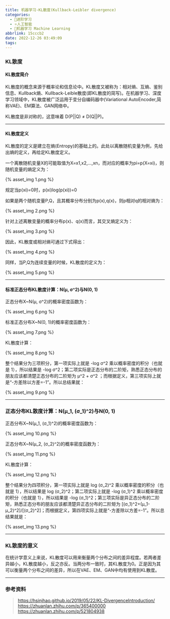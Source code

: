 ```yaml
---
title: 机器学习-KL散度(Kullback-Leibler divergence)
categories:
  - 🌙进阶学习
  - ⭐人工智能
  - 💫机器学习 Machine Learning
abbrlink: 15cccb2
date: 2022-12-26 03:49:09
tags:
---
```


### KL散度

#### KL散度简介

KL散度的概念来源于概率论和信息论中。KL散度又被称为：相对熵、互熵、鉴别信息、Kullback熵、Kullback-Leible散度(即KL散度的简写)。在机器学习、深度学习领域中，KL散度被广泛运用于变分自编码器中(Variational AutoEncoder,简称VAE)、EM算法、GAN网络中。

KL散度是非对称的，这意味着 D(P||Q) ≠ D(Q||P)。

<!--more-->

***

#### KL散度定义

KL散度的定义是建立在熵(Entropy)的基础上的。此处以离散随机变量为例，先给出熵的定义，再给定KL散度定义。

一个离散随机变量X的可能取值为X=x1,x2,...,xn，而对应的概率为pi=p(X=xi)，则随机变量的熵定义为：

{% asset_img 1.png %}

规定当p(xi)=0时，p(xi)log(p(xi))=0

如果是两个随机变量P,Q，且其概率分布分别为p(x),q(x)，则p相对q的相对熵为：

{% asset_img 2.png %}

针对上述离散变量的概率分布p(x)、q(x)而言，其交叉熵定义为：

{% asset_img 3.png %}

因此，KL散度或相对熵可通过下式得出：

{% asset_img 4.png %}

同样，当P,Q为连续变量的时候，KL散度的定义为：

{% asset_img 5.png %}

***

#### 标准正态分布KL散度计算：N(μ, σ^2)与N(0, 1)

正态分布X~N(μ, σ^2)的概率密度函数为：

{% asset_img 6.png %}

标准正态分布X~N(0, 1)的概率密度函数为：

{% asset_img 7.png %}

KL散度计算：

{% asset_img 8.png %}

整个结果分为三项积分，第一项实际上就是 -log σ^2 乘以概率密度的积分（也就是 1），所以结果是 -log σ^2；第二项实际是正态分布的二阶矩，熟悉正态分布的朋友应该都清楚正态分布的二阶矩为 μ^2 + σ^2 ；而根据定义，第三项实际上就是“-方差除以方差=-1”。所以总结果就：

{% asset_img 9.png %}

***

### 正态分布KL散度计算：N(μ_1, (σ_1)^2)与N(0, 1)

正态分布X~N(μ_1, (σ_1)^2)的概率密度函数为：

{% asset_img 10.png %}

正态分布X~N(μ_2, (σ_2)^2)的概率密度函数为：

{% asset_img 11.png %}

KL散度计算：

{% asset_img 12.png %}

整个结果分为四项积分，第一项实际上就是 log (σ_2)^2 乘以概率密度的积分（也就是 1），所以结果是 log (σ_2)^2；第二项实际上就是 -log (σ_1)^2 乘以概率密度的积分（也就是 1），所以结果是 -log (σ_1)^2；第三项实际是异正态分布的二阶矩，熟悉正态分布的朋友应该都清楚异正态分布的二阶矩为 [(σ_1)^2+(μ_1-μ_2)^2]/[(σ_2)^2]；而根据定义，第四项实际上就是“-方差除以方差=-1”。所以总结果就是：

{% asset_img 13.png %}

***

### KL散度的意义

在统计学意义上来说，KL散度可以用来衡量两个分布之间的差异程度。若两者差异越小，KL散度越小，反之亦反。当两分布一致时，其KL散度为0。正是因为其可以衡量两个分布之间的差异，所以在VAE、EM、GAN中均有使用到KL散度。

***

### 参考资料

> <https://hsinjhao.github.io/2019/05/22/KL-DivergenceIntroduction/>
> <https://zhuanlan.zhihu.com/p/365400000>
> <https://zhuanlan.zhihu.com/p/521804938>
